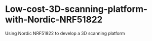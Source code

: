 # Low-cost-3D-scanning-platform-with-Nordic-NRF51822
Using Nordic NRF51822 to develop a 3D scanning platform
